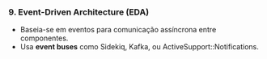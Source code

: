 ### 9. **Event-Driven Architecture (EDA)**

- Baseia-se em eventos para comunicação assíncrona entre componentes.
- Usa **event buses** como Sidekiq, Kafka, ou ActiveSupport::Notifications.
